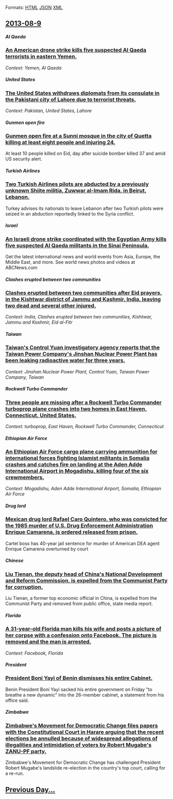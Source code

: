 
Formats: [HTML](2013/08/9/index.html)  [JSON](2013/08/9/index.json)  [XML](2013/08/9/index.xml)  

## [2013-08-9](/news/2013/08/9/index.md)

##### Al Qaeda
### [An American drone strike kills five suspected Al Qaeda terrorists in eastern Yemen. ](/news/2013/08/9/an-american-drone-strike-kills-five-suspected-al-qaeda-terrorists-in-eastern-yemen.md)
_Context: Yemen, Al Qaeda_

##### United States
### [The United States withdraws diplomats from its consulate in the Pakistani city of Lahore due to terrorist threats. ](/news/2013/08/9/the-united-states-withdraws-diplomats-from-its-consulate-in-the-pakistani-city-of-lahore-due-to-terrorist-threats.md)
_Context: Pakistan, United States, Lahore_

##### Gunmen open fire
### [Gunmen open fire at a Sunni mosque in the city of Quetta killing at least eight people and injuring 24. ](/news/2013/08/9/gunmen-open-fire-at-a-sunni-mosque-in-the-city-of-quetta-killing-at-least-eight-people-and-injuring-24.md)
At least 10 people killed on Eid, day after suicide bomber killed 37 and amid US security alert.

##### Turkish Airlines
### [Two Turkish Airlines pilots are abducted by a previously unknown Shiite militia, Zuwwar al-Imam Rida, in Beirut, Lebanon. ](/news/2013/08/9/two-turkish-airlines-pilots-are-abducted-by-a-previously-unknown-shiite-militia-zuwwar-al-imam-rida-in-beirut-lebanon.md)
Turkey advises its nationals to leave Lebanon after two Turkish pilots were seized in an abduction reportedly linked to the Syria conflict.

##### Israel
### [An Israeli drone strike coordinated with the Egyptian Army kills five suspected Al Qaeda militants in the Sinai Peninsula. ](/news/2013/08/9/an-israeli-drone-strike-coordinated-with-the-egyptian-army-kills-five-suspected-al-qaeda-militants-in-the-sinai-peninsula.md)
Get the latest international news and world events from Asia, Europe, the Middle East, and more. See world news photos and videos at ABCNews.com

##### Clashes erupted between two communities
### [Clashes erupted between two communities after Eid prayers, in the Kishtwar district of Jammu and Kashmir, India, leaving two dead and several other injured. ](/news/2013/08/9/clashes-erupted-between-two-communities-after-eid-prayers-in-the-kishtwar-district-of-jammu-and-kashmir-india-leaving-two-dead-and-severa.md)
_Context: India, Clashes erupted between two communities, Kishtwar, Jammu and Kashmir, Eid al-Fitr_

##### Taiwan
### [Taiwan's Control Yuan investigatory agency reports that the Taiwan Power Company's Jinshan Nuclear Power Plant has been leaking radioactive water for three years. ](/news/2013/08/9/taiwan-s-control-yuan-investigatory-agency-reports-that-the-taiwan-power-company-s-jinshan-nuclear-power-plant-has-been-leaking-radioactive.md)
_Context: Jinshan Nuclear Power Plant, Control Yuan, Taiwan Power Company, Taiwan_

##### Rockwell Turbo Commander
### [Three people are missing after a Rockwell Turbo Commander turboprop plane crashes into two homes in East Haven, Connecticut, United States. ](/news/2013/08/9/three-people-are-missing-after-a-rockwell-turbo-commander-turboprop-plane-crashes-into-two-homes-in-east-haven-connecticut-united-states.md)
_Context: turboprop, East Haven, Rockwell Turbo Commander, Connecticut_

##### Ethiopian Air Force
### [An Ethiopian Air Force cargo plane carrying ammunition for international forces fighting Islamist militants in Somalia crashes and catches fire on landing at the Aden Adde International Airport in Mogadishu, killing four of the six crewmembers. ](/news/2013/08/9/an-ethiopian-air-force-cargo-plane-carrying-ammunition-for-international-forces-fighting-islamist-militants-in-somalia-crashes-and-catches-f.md)
_Context: Mogadishu, Aden Adde International Airport, Somalia, Ethiopian Air Force_

##### Drug lord
### [Mexican drug lord Rafael Caro Quintero, who was convicted for the 1985 murder of U.S. Drug Enforcement Administration Enrique Camarena, is ordered released from prison. ](/news/2013/08/9/mexican-drug-lord-rafael-caro-quintero-who-was-convicted-for-the-1985-murder-of-u-s-drug-enforcement-administration-enrique-camarena-is-o.md)
Cartel boss has 40-year jail sentence for murder of American DEA agent Enrique Camarena overturned by court

##### Chinese
### [Liu Tienan, the deputy head of China's National Development and Reform Commission, is expelled from the Communist Party for corruption. ](/news/2013/08/9/liu-tienan-the-deputy-head-of-china-s-national-development-and-reform-commission-is-expelled-from-the-communist-party-for-corruption.md)
Liu Tienan, a former top economic official in China, is expelled from the Communist Party and removed from public office, state media report.

##### Florida
### [A 31-year-old Florida man kills his wife and posts a picture of her corpse with a confession onto Facebook. The picture is removed and the man is arrested. ](/news/2013/08/9/a-31-year-old-florida-man-kills-his-wife-and-posts-a-picture-of-her-corpse-with-a-confession-onto-facebook-the-picture-is-removed-and-the-m.md)
_Context: Facebook, Florida_

##### President
### [President Boni Yayi of Benin dismisses his entire Cabinet. ](/news/2013/08/9/president-boni-yayi-of-benin-dismisses-his-entire-cabinet.md)
Benin President Boni Yayi sacked his entire government on Friday &quot;to breathe a new dynamic&quot; into the 26-member cabinet, a statement from his office said.

##### Zimbabwe
### [Zimbabwe's Movement for Democratic Change files papers with the Constitutional Court in Harare arguing that the recent elections be annulled because of widespread allegations of illegalities and intimidation of voters by Robert Mugabe's ZANU-PF party. ](/news/2013/08/9/zimbabwe-s-movement-for-democratic-change-files-papers-with-the-constitutional-court-in-harare-arguing-that-the-recent-elections-be-annulled.md)
Zimbabwe&#39;s Movement for Democratic Change has challenged President Robert Mugabe&#39;s landslide re-election in the country&#39;s top court, calling for a re-run.

## [Previous Day...](/news/2013/08/8/index.md)

